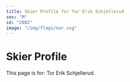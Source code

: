 ```yaml
---
title: Skier Profile for Tor Erik Schjellerud
sex: "M"
id: "2002"
image: "/img/flags/nor.svg" 
---
```


# Skier Profile

This page is for: Tor Erik Schjellerud.
    